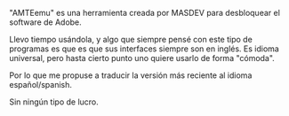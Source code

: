 "AMTEemu" es una herramienta creada por MASDEV 
para desbloquear el software de Adobe.

Llevo tiempo usándola, y algo que siempre
pensé con este tipo de programas es que
es que sus interfaces  siempre son en 
inglés. Es idioma universal, 
pero hasta cierto punto uno quiere usarlo 
de forma "cómoda". 

Por lo que me propuse a
traducir la versión más reciente
al idioma español/spanish. 

Sin ningún tipo de lucro.

